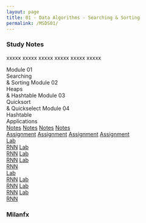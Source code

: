 ```yaml
---
layout: page
title: 01 - Data Algorithms - Searching & Sorting
permalink: /MSDS01/
---
```


<h3>Study Notes</h3>

xxxxx xxxxx xxxxx xxxxx xxxxx xxxxx

<div>
  <span class="btn cour4"><span class="btn cour0">Module 01</span><br>Searching<br>& Sorting</span>
  <span class="btn cour4"><span class="btn cour0">Module 02</span><br>Heaps<br>& Hashtable</span>
  <span class="btn cour4"><span class="btn cour0">Module 03</span><br>Quicksort<br>& Quickselect</span>
  <span class="btn cour4"><span class="btn cour0">Module 04</span><br>Hashtable<br>Applications</span>
</div>

<div>
  <a href="/03-MSDS-Courses/MSDS01/M1/" class="btn cour1">Notes</a>
  <a href="/03-MSDS-Courses/MSDS01/M2/" class="btn cour1">Notes</a>
  <a href="/03-MSDS-Courses/MSDS01/M3/" class="btn cour1">Notes</a>
  <a href="/03-MSDS-Courses/MSDS01/M4/" class="btn cour1">Notes</a>
</div>

<div>
  <a href="/03-MSDS-Courses/MSDS01/M1/" class="btn cour2">Assignment</a>
  <a href="/03-MSDS-Courses/MSDS01/M1/" class="btn cour2">Assignment</a>
  <a href="/03-MSDS-Courses/MSDS01/M2/" class="btn cour2">Assignment</a>
  <a href="/03-MSDS-Courses/MSDS01/M2/" class="btn cour2">Assignment</a>
</div>

<div>
  <a href="/03-MSDS-Courses/MSDS01/M1/" class="btn cour3">Lab<br>RNN</a>
  <a href="/03-MSDS-Courses/MSDS01/M1/" class="btn cour3">Lab<br>RNN</a>
  <a href="/03-MSDS-Courses/MSDS01/M2/" class="btn cour3">Lab<br>RNN</a>
  <a href="/03-MSDS-Courses/MSDS01/M2/" class="btn cour3">Lab<br>RNN</a>
</div>

<div>
  <a href="/03-MSDS-Courses/MSDS01/M1/" class="btn cour4">Lab<br>RNN</a>
  <a href="/03-MSDS-Courses/MSDS01/M1/" class="btn cour4">Lab<br>RNN</a>
  <a href="/03-MSDS-Courses/MSDS01/M2/" class="btn cour4">Lab<br>RNN</a>
  <a href="/03-MSDS-Courses/MSDS01/M2/" class="btn cour4">Lab<br>RNN</a>
</div>

<h3>Milanfx</h3>